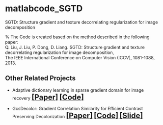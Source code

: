 # matlabcode_SGTD
SGTD: Structure gradient and texture decorrelating regularization  for image decomposition     
   
   
% The Code is created based on the method described in the following paper:     
Q. Liu, J. Liu, P. Dong, D. Liang. SGTD: Structure gradient and texture decorrelating regularization for image decomposition,    
The IEEE International Conference on Computer Vision (ICCV), 1081-1088, 2013.




## Other Related Projects
  * Adaptive dictionary learning in sparse gradient domain for image recovery [<font size=5>**[Paper]**</font>](https://ieeexplore.ieee.org/document/6578193/)   [<font size=5>**[Code]**</font>](https://github.com/yqx7150/GradDL) 

  * GcsDecolor: Gradient Correlation Similarity for Efficient Contrast Preserving Decolorization [<font size=5>**[Paper]**</font>](https://ieeexplore.ieee.org/abstract/document/7088620)   [<font size=5>**[Code]**</font>](https://github.com/yqx7150/GcsDecolor)   [<font size=5>**[Slide]**</font>](https://github.com/yqx7150/EDAEPRec/tree/master/Slide)
